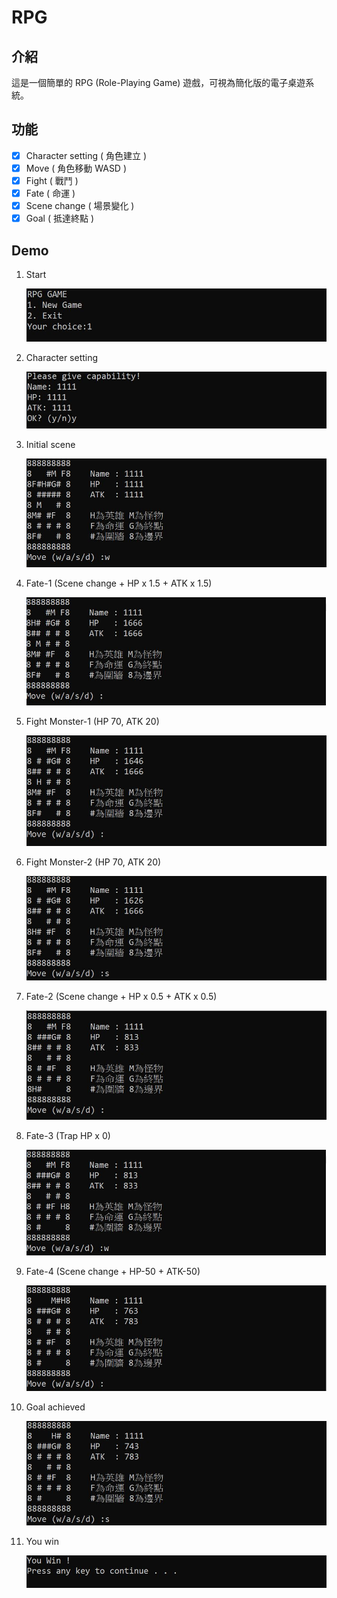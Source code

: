 # RPG

## 介紹

這是一個簡單的 RPG (Role-Playing Game) 遊戲，可視為簡化版的電子桌遊系統。

## 功能

- [x] Character setting ( 角色建立 )
- [x] Move ( 角色移動 WASD )
- [x] Fight ( 戰鬥 )
- [x] Fate ( 命運 )
- [x] Scene change ( 場景變化 )
- [x] Goal ( 抵達終點 )

## Demo

1. Start
    
    ![Start](./assets/images/1.%20Start.JPG)

2. Character setting
    
    ![Character setting](./assets/images/2.%20Character%20setting.JPG)

3. Initial scene
    
    ![Initial scene](./assets/images/3.%20Initial%20scene.JPG)

4. Fate-1 (Scene change + HP x 1.5 + ATK x 1.5)
    
    ![Fate-1](./assets/images/4.%20Fate-1.JPG)

5. Fight Monster-1 (HP 70, ATK 20)
    
    ![Monster-1](./assets/images/5.%20Monster-1.JPG)

6. Fight Monster-2 (HP 70, ATK 20)
    
    ![Monster-2](./assets/images/6.%20Monster-2.JPG)

7. Fate-2 (Scene change + HP x 0.5 + ATK x 0.5)
    
    ![Fate-2](./assets/images/7.%20Fate-2.JPG)

8. Fate-3 (Trap HP x 0)
    
    ![Fate-3](./assets/images/8.%20Fate-3.JPG)

9. Fate-4 (Scene change + HP-50 + ATK-50)
    
    ![Fate-4](./assets/images/9.%20Fate-4.JPG)

10. Goal achieved
    
    ![Goal](./assets/images/10.%20Goal.JPG)

11. You win
    
    ![You win](./assets/images/11.%20You%20win.JPG)
